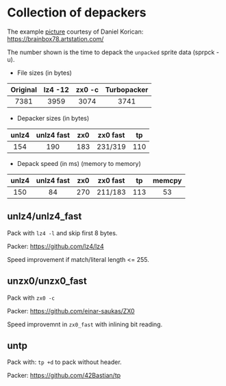 # Collection of depackers

The example [picture](startrek_voyager.bmp) courtesy of Daniel Korican:
https://brainbox78.artstation.com/

The number shown is the time to depack the `unpacked` sprite data (sprpck -u).

* File sizes (in bytes)

| Original | lz4 -12 | zx0 -c | Turbopacker |
| :-:      | :-:     | :-:    | :-:         |
| 7381     | 3959    | 3074   | 3741        |

* Depacker sizes (in bytes)

| unlz4 | unlz4 fast | zx0 | zx0 fast | tp  |
| :-:   | :-:        | :-: | :-:      | :-: |
| 154   | 190        | 183 | 231/319  | 110 |

* Depack speed (in ms) (memory to memory)

| unlz4 | unlz4 fast | zx0 | zx0 fast | tp  | memcpy |
| :-:   | :-:        | :-: | :-:      | :-: | :-: |
| 150   | 84         | 270 | 211/183  | 113 | 53  |

## unlz4/unlz4_fast

Pack with `lz4 -l` and skip first 8 bytes.

Packer: https://github.com/lz4/lz4

Speed improvement if match/literal length <= 255.

## unzx0/unzx0_fast

Pack with `zx0 -c`

Packer: https://github.com/einar-saukas/ZX0

Speed improvemnt in `zx0_fast` with inlining bit reading.

## untp

Pack with: `tp +d` to pack without header.

Packer: https://github.com/42Bastian/tp
